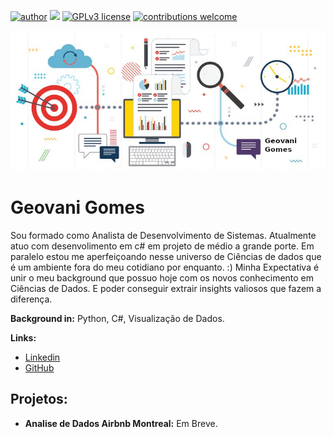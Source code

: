 [![author](https://img.shields.io/badge/author-geovani-red.svg)](http://encurtador.com.br/bjEMX) [![](https://img.shields.io/badge/python-3.8+-blue.svg)](https://www.python.org/downloads/release/python-365/) [![GPLv3 license](https://img.shields.io/badge/License-GPLv3-blue.svg)](http://perso.crans.org/besson/LICENSE.html) [![contributions welcome](https://img.shields.io/badge/contributions-welcome-brightgreen.svg?style=flat)](https://github.com/geovaniGomes/Data_Science)

<p align="center">
  <img src="banner.png" >
</p>

# Geovani Gomes
<sub> </sub>

Sou formado como Analista de Desenvolvimento de Sistemas. Atualmente atuo com desenvolimento em c# em projeto de médio a grande porte.
Em paralelo estou me aperfeiçoando nesse universo de Ciências de dados que é um ambiente fora do meu cotidiano por enquanto. :)
Minha Expectativa é unir o meu background que possuo hoje com os novos conhecimento em Ciências de Dados. E poder conseguir extrair insights valiosos que fazem a diferença.

**Background in:** Python, C#, Visualização de Dados.

**Links:**

* [Linkedin](http://encurtador.com.br/bjEMX)
* [GitHub](http://encurtador.com.br/ikoDK)


## Projetos:

* **Analise de Dados Airbnb Montreal:** Em Breve.
